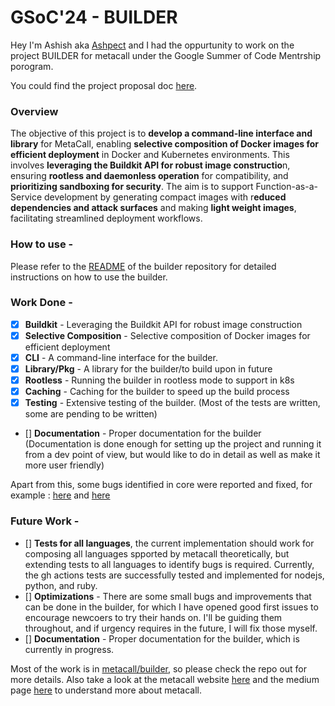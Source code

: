 # GSoC'24 - BUILDER

Hey I'm Ashish aka [Ashpect](https://github.com/ashpect) and I had the oppurtunity to work on the project BUILDER for metacall under the Google Summer of Code Mentrship porogram.

You could find the project proposal doc [here](https://docs.google.com/document/d/1A4mXeMjOwjf9mdiE0yejHE5CYKSKUK1G6_K88jG9hWM/edit#heading=h.z6ne0og04bp5).

### Overview

The objective of this project is to **develop a command-line interface and library** for MetaCall, enabling **selective composition of Docker images for efficient deployment** in Docker and Kubernetes environments. This involves **leveraging the Buildkit API for robust image constructio**n, ensuring **rootless and daemonless operation** for compatibility, and **prioritizing sandboxing for security**. The aim is to support Function-as-a-Service development by generating compact images with r**educed dependencies and attack surfaces** and making **light weight images**, facilitating streamlined deployment workflows.

### How to use -

Please refer to the [README](https://github.com/metacall/builder) of the builder repository for detailed instructions on how to use the builder.

### Work Done -

- [x] **Buildkit** - Leveraging the Buildkit API for robust image construction
- [x] **Selective Composition** - Selective composition of Docker images for efficient deployment
- [x] **CLI** - A command-line interface for the builder.
- [x] **Library/Pkg** - A library for the builder/to build upon in future
- [x] **Rootless** - Running the builder in rootless mode to support in k8s
- [x] **Caching** - Caching for the builder to speed up the build process
- [x] **Testing** - Extensive testing of the builder. (Most of the tests are written, some are pending to be written)
- [] **Documentation** - Proper documentation for the builder (Documentation is done enough for setting up the project and running it from a dev point of view, but would like to do in detail as well as make it more user friendly)

Apart from this, some bugs identified in core were reported and fixed, for example : [here](https://github.com/metacall/core/pull/520) and [here](https://github.com/metacall/core/issues/515)

### Future Work -
- [] **Tests for all languages**, the current implementation should work for composing all languages spported by metacall theoretically, but extending tests to all languages to identify bugs is required. Currently, the gh actions tests are successfully tested and implemented for nodejs, python, and ruby.
- [] **Optimizations** - There are some small bugs and improvements that can be done in the builder, for which I have opened good first issues to encourage newcoers to try their hands on. I'll be guiding them throughout, and if urgency requires in the future, I will fix those myself.
- [] **Documentation** - Proper documentation for the builder, which is currently in progress.


Most of the work is in [metacall/builder](https://github.com/metacall/builder), so please check the repo out for more details. Also take a look at the metacall website [here](https://metacall.io) and the medium page [here](https://medium.com/@metacall) to understand more about metacall.